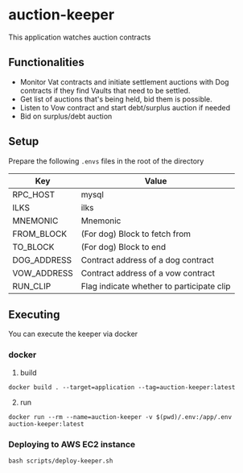 # auction-keeper

This application watches auction contracts

## Functionalities

- Monitor Vat contracts and initiate settlement auctions with Dog contracts if they find Vaults that need to be settled.
- Get list of auctions that's being held, bid them is possible.
- Listen to Vow contract and start debt/surplus auction if needed
- Bid on surplus/debt auction

## Setup

Prepare the following `.envs` files in the root of the directory

| Key         | Value                                     |
| ----------- | ----------------------------------------- |
| RPC_HOST    | mysql                                     |
| ILKS        | ilks                                      |
| MNEMONIC    | Mnemonic                                  |
| FROM_BLOCK  | (For dog) Block to fetch from             |
| TO_BLOCK    | (For dog) Block to end                    |
| DOG_ADDRESS | Contract address of a dog contract        |
| VOW_ADDRESS | Contract address of a vow contract        |
| RUN_CLIP    | Flag indicate whether to participate clip |

## Executing

You can execute the keeper via docker

### docker

1. build

```
docker build . --target=application --tag=auction-keeper:latest
```

2. run

```
docker run --rm --name=auction-keeper -v $(pwd)/.env:/app/.env auction-keeper:latest
```

### Deploying to AWS EC2 instance

```
bash scripts/deploy-keeper.sh
```